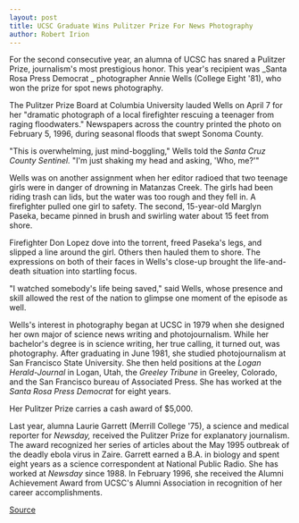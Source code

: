 ```yaml
---
layout: post
title: UCSC Graduate Wins Pulitzer Prize For News Photography
author: Robert Irion
---
```


For the second consecutive year, an alumna of UCSC has snared a Pulitzer Prize, journalism's most prestigious honor. This year's recipient was _Santa Rosa Press Democrat _ photographer Annie Wells (College Eight '81), who won the prize for spot news photography.

The Pulitzer Prize Board at Columbia University lauded Wells on April 7 for her "dramatic photograph of a local firefighter rescuing a teenager from raging floodwaters." Newspapers across the country printed the photo on February 5, 1996, during seasonal floods that swept Sonoma County.

"This is overwhelming, just mind-boggling," Wells told the _Santa Cruz County Sentinel._ "I'm just shaking my head and asking, 'Who, me?'"

Wells was on another assignment when her editor radioed that two teenage girls were in danger of drowning in Matanzas Creek. The girls had been riding trash can lids, but the water was too rough and they fell in. A firefighter pulled one girl to safety. The second, 15-year-old Marglyn Paseka, became pinned in brush and swirling water about 15 feet from shore.

Firefighter Don Lopez dove into the torrent, freed Paseka's legs, and slipped a line around the girl. Others then hauled them to shore. The expressions on both of their faces in Wells's close-up brought the life-and-death situation into startling focus.

"I watched somebody's life being saved," said Wells, whose presence and skill allowed the rest of the nation to glimpse one moment of the episode as well.

Wells's interest in photography began at UCSC in 1979 when she designed her own major of science news writing and photojournalism. While her bachelor's degree is in science writing, her true calling, it turned out, was photography. After graduating in June 1981, she studied photojournalism at San Francisco State University. She then held positions at the _Logan Herald-Journal_ in Logan, Utah, the _Greeley Tribune_ in Greeley, Colorado, and the San Francisco bureau of Associated Press. She has worked at the _Santa Rosa Press Democrat_ for eight years.

Her Pulitzer Prize carries a cash award of $5,000.

Last year, alumna Laurie Garrett (Merrill College '75), a science and medical reporter for _Newsday,_ received the Pulitzer Prize for explanatory journalism. The award recognized her series of articles about the May 1995 outbreak of the deadly ebola virus in Zaire. Garrett earned a B.A. in biology and spent eight years as a science correspondent at National Public Radio. She has worked at _Newsday_ since 1988. In February 1996, she received the Alumni Achievement Award from UCSC's Alumni Association in recognition of her career accomplishments.

[Source](http://www1.ucsc.edu/oncampus/currents/97-04-14/pulitzer.htm "Permalink to UCSC grad wins Pulitzer: 04-14-97")
